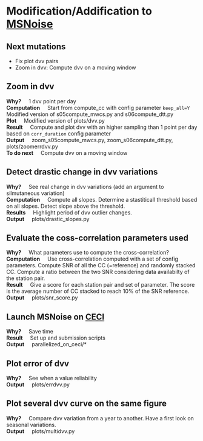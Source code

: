 # Modification/Addification to [MSNoise](https://github.com/ROBelgium/MSNoise)
## Next mutations
* Fix plot dvv pairs
* Zoom in dvv: Compute dvv on a moving window

## Zoom in dvv
**Why?**
&nbsp;&nbsp;&nbsp; 1 dvv point per day\
**Computation**
&nbsp;&nbsp;&nbsp; Start from compute_cc with config parameter ```keep_all=Y```\
Modified version of s05compute_mwcs.py and s06compute_dtt.py\
**Plot**
&nbsp;&nbsp;&nbsp; Modified version of plots/dvv.py \
**Result**
&nbsp;&nbsp;&nbsp; Compute and plot dvv with an higher sampling than 1 point per day based on ```corr_duration``` config parameter\
**Output** &nbsp;&nbsp;&nbsp; zoom_s05compute_mwcs.py, zoom_s06compute_dtt.py, plots/zoomerrdvv.py\
**To do next**
&nbsp;&nbsp;&nbsp; Compute dvv on a moving window

## Detect drastic change in dvv variations
**Why?** &nbsp;&nbsp;&nbsp; See real change in dvv variations (add an argument to silmutaneous variation)\
**Computation** &nbsp;&nbsp;&nbsp; Compute all slopes. Determine a stastiticall threshold based on all slopes. Detect slope above the threshold.\
**Results** &nbsp;&nbsp;&nbsp; Highlight period of dvv outlier changes.\
**Output** &nbsp;&nbsp;&nbsp; plots/drastic_slopes.py

## Evaluate the coss-correlation parameters used
**Why?** &nbsp;&nbsp;&nbsp; What parameters use to compute the cross-correlation?\
**Computation** &nbsp;&nbsp;&nbsp; Use cross-correlation computed with a set of config parameters. Compute SNR of all the CC (=reference) and randomly stacked CC. Compute a ratio between the two SNR considering data availabilty of the station pair.\
**Result** &nbsp;&nbsp;&nbsp; Give a score for each station pair and set of parameter. The score is the average number of CC stacked to reach 10% of the SNR reference.\
**Output** &nbsp;&nbsp;&nbsp; plots/snr_score.py

## Launch MSNoise on [CECI](https://www.ceci-hpc.be/)
**Why?** &nbsp;&nbsp;&nbsp; Save time\
**Result** &nbsp;&nbsp;&nbsp; Set up and submission scripts\
**Output** &nbsp;&nbsp;&nbsp; parallelized_on_ceci/*

## Plot error of dvv
**Why?** &nbsp;&nbsp;&nbsp; See when a value reliability \
**Output** &nbsp;&nbsp;&nbsp; plots/errdvv.py

## Plot several dvv curve on the same figure
**Why?** &nbsp;&nbsp;&nbsp; Compare dvv variation from a year to another. Have a first look on seasonal variations.\
**Output** &nbsp;&nbsp;&nbsp; plots/multidvv.py

